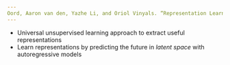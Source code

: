 ```yaml
---
Oord, Aaron van den, Yazhe Li, and Oriol Vinyals. “Representation Learning with Contrastive Predictive Coding.” _ArXiv:1807.03748 [Cs, Stat]_, January 22, 2019. [http://arxiv.org/abs/1807.03748](http://arxiv.org/abs/1807.03748).
---
```


- Universal unsupervised learning approach to extract useful representations
- Learn representations by predicting the future in _latent space_ with autoregressive models


